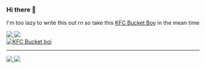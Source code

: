 ### Hi there 👋

I'm too lazy to write this out rn so take this
[KFC Bucket Boy](https://bucketbot.dev) in the mean time

<a href="https://github.com/KingOKarma">
  <img src="https://komarev.com/ghpvc/?username=KingOKarma&style=flat-square" />
</a>
<a href="https://github.com/KingOKarma">
  <img src="https://img.shields.io/github/followers/KingOKarma?style=social" />
</a>
<br>

<a href="https://bucketbot.dev" >
  <img src="https://top.gg/api/widget/614110037291565056.svg" alt="KFC Bucket boi" />
</a>

 
---  
  
<a href="https://github.com/KingOKarma">
  <img src="https://github-readme-stats.vercel.app/api?username=KingOKarma&show_icons=true&hide_border=true&theme=onedark" />
</a>

<a href="https://github.com/KingOKarma">
  <img src="https://github-readme-stats.vercel.app/api/top-langs/?username=KingOKarma&layout=compact&theme=onedark" />
</a>


